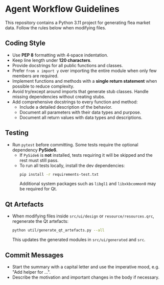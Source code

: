 # Agent Workflow Guidelines

This repository contains a Python 3.11 project for generating flea market data.
Follow the rules below when modifying files.

## Coding Style
- Use **PEP 8** formatting with 4‑space indentation.
- Keep line length under **120 characters**.
- Provide docstrings for all public functions and classes.
- Prefer `from x import y` over importing the entire module when only few members are required.
- Implement functions and methods with a **single return statement** when possible to reduce complexity.
- Avoid try/except around imports that generate stub classes. Handle missing dependencies without creating stubs.
- Add comprehensive docstrings to every function and method:
  - Include a detailed description of the behavior.
  - Document all parameters with their data types and purpose.
  - Document all return values with data types and descriptions.

## Testing
- Run `pytest` before committing. Some tests require the optional dependency **PySide6**.
  - If `PySide6` is **not** installed, tests requiring it will be skipped and the rest must still pass.
  - To run all tests locally, install the dev dependencies:
    ```bash
    pip install -r requirements-test.txt
    ```
    Additional system packages such as `libgl1` and `libxkbcommon0` may be required for Qt.

## Qt Artefacts
- When modifying files inside `src/ui/design` or `resource/resources.qrc`, regenerate the Qt artefacts:
  ```bash
  python util/generate_qt_artefacts.py --all
  ```
  This updates the generated modules in `src/ui/generated` and `src`.

## Commit Messages
- Start the summary with a capital letter and use the imperative mood, e.g. "Add helper for …".
- Describe the motivation and important changes in the body if necessary.

